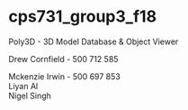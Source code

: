 # cps731_group3_f18
Poly3D - 3D Model Database &amp; Object Viewer  

Drew Cornfield - 500 712 585  

Mckenzie Irwin - 500 697 853  
Liyan Al  
Nigel Singh  

